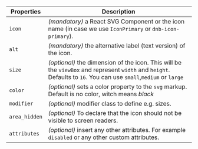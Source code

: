 | Properties    | Description                                                                                                                                                      |
| ------------- | ---------------------------------------------------------------------------------------------------------------------------------------------------------------- |
| `icon`        | _(mandatory)_ a React SVG Component or the icon name (in case we use `IconPrimary` or `dnb-icon-primary`).                                                       |
| `alt`         | _(mandatory)_ the alternative label (text version) of the icon.                                                                                                  |
| `size`        | _(optional)_ the dimension of the icon. This will be the `viewBox` and represent `width` and `height`. Defaults to `16`. You can use `small`,`medium` or `large` |
| `color`       | _(optional)_ sets a color property to the `svg` markup. Default is no color, witch means _black_                                                                 |
| `modifier`    | _(optional)_ modifier class to define e.g. sizes.                                                                                                                |
| `area_hidden` | _(optional)_ To declare that the icon should not be visible to screen readers.                                                                                   |
| `attributes`  | _(optional)_ insert any other attributes. For example `disabled` or any other custom attributes.                                                                 |
